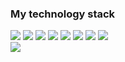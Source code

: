 ### My technology stack

<img src="https://img.shields.io/badge/HTML-black?style=for-the-badge&logo=html5&logoColor=#DD4B25FF"/> <img src="https://img.shields.io/badge/CSS-black?style=for-the-badge&logo=css3&logoColor=blue"/> <img src="https://img.shields.io/badge/BOOTSTRAP-black?style=for-the-badge&logo=bootstrap&logoColor=#6D11EE"/> <img src="https://img.shields.io/badge/JAVASCRIPT-black?style=for-the-badge&logo=javascript&logoColor=#F7DF1E"/> 
<img src="https://img.shields.io/badge/JQUERY-black?style=for-the-badge&logo=jquery&logoColor=blue"/> <img src="https://img.shields.io/badge/REACT-black?style=for-the-badge&logo=react&logoColor=#5ED3F3FF"/> <img src="https://img.shields.io/badge/REDUX-black?style=for-the-badge&logo=redux&logoColor=violet"/> <img src="https://img.shields.io/badge/GIT-black?style=for-the-badge&logo=git&logoColor=#DD4B25FF"/>  
<img src="https://img.shields.io/badge/GITHUB-black?style=for-the-badge&logo=github&logoColor=#FFFFFF"/> 




